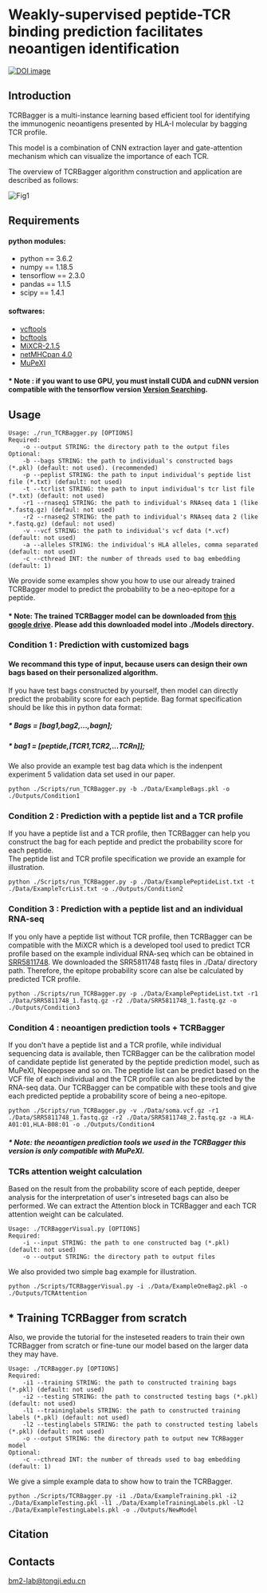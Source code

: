 # Weakly-supervised peptide-TCR binding prediction facilitates neoantigen identification
[![DOI image](https://zenodo.org/badge/DOI/10.5281/zenodo.15671862.svg)](https://doi.org/10.5281/zenodo.15671862)
## Introduction  
TCRBagger is a multi-instance learning based efficient tool for identifying the immunogenic neoantigens presented by HLA-I molecular by bagging TCR profile.  
  
This model is a combination of CNN extraction layer and gate-attention mechanism which can visualize the importance of each TCR.  
  
The overview of TCRBagger algorithm construction and application are described as follows:  

![Fig1](https://user-images.githubusercontent.com/89248357/225608646-307165a2-9711-45f6-b363-f21145b310c5.png)

## Requirements  
#### python modules:  
* python == 3.6.2  
* numpy == 1.18.5  
* tensorflow == 2.3.0  
* pandas == 1.1.5
* scipy == 1.4.1
#### softwares:
* [vcftools](http://vcftools.sourceforge.net/)
* [bcftools](https://github.com/samtools/bcftools)
* [MiXCR-2.1.5](https://github.com/milaboratory/mixcr)
* [netMHCpan 4.0](https://services.healthtech.dtu.dk/service.php?NetMHCpan-4.0)
* [MuPeXI](https://github.com/ambj/MuPeXI)
#### * Note : if you want to use GPU, you must install CUDA and cuDNN version compatible with the tensorflow version [Version Searching](https://www.tensorflow.org/install/source).
## Usage  

    Usage: ./run_TCRBagger.py [OPTIONS]
	Required:
		-o --output STRING: the directory path to the output files  
	Optional:
		-b --bags STRING: the path to individual's constructed bags (*.pkl) (default: not used). (recommended)   
		-p --peplist STRING: the path to input individual's peptide list file (*.txt) (default: not used)  
    	-t --tcrlist STRING: the path to input individual's tcr list file (*.txt) (default: not used)  
		-r1 --rnaseq1 STRING: the path to individual's RNAseq data 1 (like *.fastq.gz) (defaul: not used)  
		-r2 --rnaseq2 STRING: the path to individual's RNAseq data 2 (like *.fastq.gz) (defaul: not used)  
		-v --vcf STRING: the path to individual's vcf data (*.vcf) (default: not used)  
		-a --alleles STRING: the individual's HLA alleles, comma separated (default: not used)  
		-c --cthread INT: the number of threads used to bag embedding (default: 1)  

We provide some examples show you how to use our already trained TCRBagger model to predict the probability to be a neo-epitope for a peptide. 
#### * Note: The trained TCRBagger model can be downloaded from [this google drive](https://drive.google.com/drive/u/0/folders/1b4lRCYPSk_0ya4qdxoGoTij_X5h4T7ga). Please add this downloaded model into ./Models directory.

### Condition 1 : Prediction with customized bags  
#### We recommand this type of input, because users can design their own bags based on their personalized algorithm.  
If you have test bags constructed by yourself, then model can directly predict the probability score for each peptide. 
Bag format specification should be like this in python data format:  
  
##### * Bags = [bag1,bag2,...,bagn];  
##### * bag1 = [peptide,[TCR1,TCR2,...TCRn]]; 

We also provide an example test bag data which is the indenpent experiment 5 validation data set used in our paper.  

    python ./Scripts/run_TCRBagger.py -b ./Data/ExampleBags.pkl -o ./Outputs/Condition1
### Condition 2 : Prediction with a peptide list and a TCR profile
If you have a peptide list and a TCR profile, then TCRBagger can help you construct the bag for each peptide and predict the probability score for each peptide.  
The peptide list and TCR profile specification we provide an example for illustration.  

    python ./Scripts/run_TCRBagger.py -p ./Data/ExamplePeptideList.txt -t ./Data/ExampleTcrList.txt -o ./Outputs/Condition2
### Condition 3 : Prediction with a peptide list and an individual RNA-seq
If you only have a peptide list without TCR profile, then TCRBagger can be compatible with the MiXCR which is a developed tool used to predict TCR profile based on the example individual RNA-seq which can be obtained in [SRR5811748](https://trace.ncbi.nlm.nih.gov/Traces/?view=run_browser&acc=SRR5811748&display=metadata). We downloaded the SRR5811748 fastq files in ./Data/ directory path. Therefore, the epitope probability score can alse be calculated by predicted TCR profile.

    python ./Scripts/run_TCRBagger.py -p ./Data/ExamplePeptideList.txt -r1 ./Data/SRR5811748_1.fastq.gz -r2 ./Data/SRR5811748_1.fastq.gz -o ./Outputs/Condition3
### Condition 4 : neoantigen prediction tools + TCRBagger
If you don't have a peptide list and a TCR profile, while individual sequencing data is available, then TCRBagger can be the calibration model of candidate peptide list generated by the peptide prediction model, such as MuPeXI, Neopepsee and so on. The peptide list can be predict based on the VCF file of each individual and the TCR profile can also be predicted by the RNA-seq data. Our TCRBagger can be compatible with these tools and give each predicted peptide a probability score of being a neo-epitope.  

    python ./Scripts/run_TCRBagger.py -v ./Data/soma.vcf.gz -r1 ./Data/SRR5811748_1.fastq.gz -r2 ./Data/SRR5811748_2.fastq.gz -a HLA-A01:01,HLA-B08:01 -o ./Outputs/Condition4
 
##### * Note:  the neoantigen prediction tools we used in the TCRBagger this version is only compatible with MuPeXI.  
### TCRs attention weight calculation  
Based on the result from the probability score of each peptide, deeper analysis for the interpretation of user's intreseted bags can also be performed. We can extract the Attention block in TCRBagger and each TCR attention weight can be calculated. 

	Usage: ./TCRBaggerVisual.py [OPTIONS]
	Required:
		-i --input STRING: the path to one constructed bag (*.pkl) (default: not used) 
		-o --output STRING: the directory path to output files    

We also provided two simple bag example for illustration.  

	python ./Scripts/TCRBaggerVisual.py -i ./Data/ExampleOneBag2.pkl -o ./Outputs/TCRAttention

## * Training TCRBagger from scratch
Also, we provide the tutorial for the insteseted readers to train their own TCRBagger from scratch or fine-tune our model based on the larger data they may have.   

	Usage: ./TCRBagger.py [OPTIONS]
	Required:
		-i1 --training STRING: the path to constructed training bags (*.pkl) (default: not used) 
		-i2 --testing STRING: the path to constructed testing bags (*.pkl) (default: not used) 
		-l1 --traininglabels STRING: the path to constructed training labels (*.pkl) (default: not used) 
		-l2 --testinglabels STRING: the path to constructed testing labels (*.pkl) (default: not used) 
		-o --output STRING: the directory path to output new TCRBagger model  
	Optional: 
		-c --cthread INT: the number of threads used to bag embedding (default: 1)  

We give a simple example data to show how to train the TCRBagger.  

    python ./Scripts/TCRBagger.py -i1 ./Data/ExampleTraining.pkl -i2 ./Data/ExampleTesting.pkl -l1 ./Data/ExampleTrainingLabels.pkl -l2 ./Data/ExampleTestingLabels.pkl -o ./Outputs/NewModel
## Citation
## Contacts
bm2-lab@tongji.edu.cn
